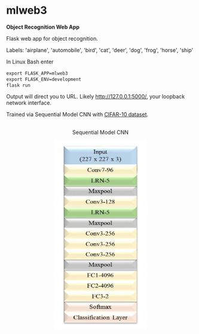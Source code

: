 # mlweb3

**Object Recognition Web App**

Flask web app for object recognition.

Labels: 'airplane', 'automobile', 'bird', 'cat', 'deer', 'dog', 'frog', 'horse', 'ship'

In Linux Bash enter
```
export FLASK_APP=mlweb3
export FLASK_ENV=development
flask run
```

Output will direct you to URL. Likely http://127.0.0.1:5000/, your loopback network interface.


Trained via Sequential Model CNN with [CIFAR-10 dataset](https://www.cs.toronto.edu/~kriz/cifar.html).<br />
<br />
<p align="center">
Sequential Model CNN
</p>
<p align="center">
  <img width="250" height="504" src="https://github.com/MattLondon101/Images/blob/master/sequentialCNN.png?raw=true"
</p>
